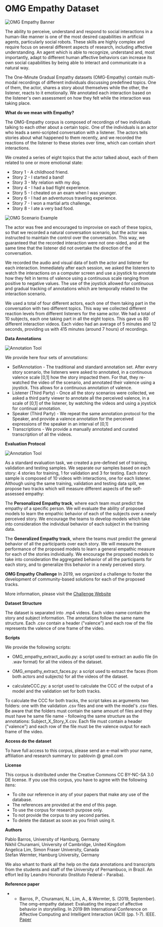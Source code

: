 # OMG Empathy Dataset

![OMG Empathy Banner](imgs/OmgEmpathy.png)

The ability to perceive, understand and respond to social interactions in a human-like manner is one of the most desired capabilities in artificial agents, particularly social robots. These skills are highly complex and require focus on several different aspects of research, including affective understanding. An agent which is able to recognize, understand and, most importantly, adapt to different human affective behaviors can increase its own social capabilities by being able to interact and communicate in a natural way.

The One-Minute Gradual Empathy datasets (OMG-Empathy) contain multi-modal recordings of different individuals discussing predefined topics. One of them, the actor, shares a story about themselves while the other, the listener, reacts to it emotionally. We annotated each interaction based on the listener's own assessment on how they felt while the interaction was taking place.

**What do we mean with Empathy?**

The OMG-Empathy corpus is composed of recordings of two individuals talking to each other about a certain topic. One of the individuals is an actor who leads a semi-scripted conversation with a listener. The actors tells stories about what happened to them recently, and we recorded the reactions of the listener to these stories over time, which can contain short interactions.

We created a series of eight topics that the actor talked about, each of them related to one or more emotional state:

- Story 1 - A childhood friend.
- Story 2 - I started a band!
- Story 3 - My relation with my dog.
- Story 4 - I had a bad flight experience.
- Story 5 - I cheated on an exam when I was younger.
- Story 6 - I had an adventurous traveling experience.
- Story 7 - I won a martial arts challenge.
- Story 8 - I ate a very bad food.

![OMG Scenario Example](imgs/scenario.png)

The actor was free and encouraged to improvise on each of these topics, so that we recorded a natural conversation scenario, but the actor was instructed to maintain the control over the conversation. This way, we guaranteed that the recorded interaction were not one-sided, and at the same time that the listener did not overtake the direction of the conversation.

We recorded the audio and visual data of both the actor and listener for each interaction. Immediately after each session, we asked the listeners to watch the interactions on a computer screen and use a joystick to annotate how they felt in terms of valence using a continuous scale ranging from positive to negative values. The use of the joystick allowed for continuous and gradual tracking of annotations which are temporally related to the interaction scenario.

We used a total of four different actors, each one of them taking part in the conversation with two different topics. This way we collected different reaction levels from different listeners for the same actor. We had a total of 10 subjects, each one taking part in all the eight topics. This gave us 80 different interaction videos. Each video had an average of 5 minutes and 12 seconds, providing us with 415 minutes (around 7 hours) of recordings.

**Data Annotations**
 
 ![Annotation Tool](imgs/Annotation.png)

 We provide here four sets of annotations:
 - SelfAnnotation - The traditional and standard annotation set. After every story scenario, the listeners were asked to annotated, in a continuous valence scale [0,1] how the story impacted them. For that, they re-watched the video of the scenario, and annotated their valence using a joystick. This allows for a continuous annotation of valence.
 - Listener (Third Party) - Once all the story scenarios were collected, we asked a third party viewer to annotate all the perceived valence, in a scale of [0,1] of the listener, by watching the videos and using a joystick for continual annotation.
 - Speaker (Third Party) - We repeat the same annotation protocol for the Speaker, and provide a valence annotation for the perceived expressions of the speaker in an interval of [0,1]
 - Transcriptions - We provide a manually annotated and curated transcription of all the videos.

**Evaluation Protocol**

![Annotation Tool](imgs/StoryAnnotation.png)

As a standard evaluation task, we created a pre-defined set of training, validation and testing samples. We separate our samples based on each story: 4 stories for training, 1 for validation and 3 for testing. Each story sample is composed of 10 videos with interactions, one for each listener. Although using the same training, validation and testing data split, we propose two tracks which will measure different aspects of the self-assessed empathy:

The **Personalized Empathy track**, where each team must predict the empathy of a specific person. We will evaluate the ability of proposed models to learn the empathic behavior of each of the subjects over a newly perceived story. We encourage the teams to develop models which take into consideration the individual behavior of each subject in the training data.

The **Generalized Empathy track**, where the teams must predict the general behavior of all the participants over each story. We will measure the performance of the proposed models to learn a general empathic measure for each of the stories individually. We encourage the proposed models to take into consideration the aggregated behavior of all the participants for each story, and to generalize this behavior in a newly perceived story.


**OMG Empathy Challenge**
 In 2019, we organized a challenge to foster the development of community-based solutions for each of the proposed tracks.
 
More information, please visit the [Challenge Website](https://github.com/knowledgetechnologyuhh/OMGEmpathyChallenge)


**Dataset Structure**

The dataset is separated into .mp4 videos. Each video name contain the story and subject information. The annotations follow the same name structure. Each .csv contain a header ("valence") and each row of the file represents the valence of one frame of the video.

**Scripts**

We provide the following scripts:

- OMG_empathy_extract_audio.py: a script used to extract an audio file (in .wav format) for all the videos of the dataset.

- OMG_empathy_extract_faces.py: a script used to extract the faces (from both actors and subjects) for all the videos of the dataset.

- calculateCCC.py: a script used to calculate the CCC of the output of a model and the validation set for both tracks.

To calculate the CCC for both tracks, the script takes as arguments two folders: one with the validation .csv files and one with the model's .csv files. Be aware that the folders must contain the same amount of files and they must have he same file name - following the same structure as the annotations: Subject_X_Story_X.csv. Each file must contain a header ("valence") and each row of the file must be the valence output for each frame of the video.


**Access do the dataset**

To have full access to this corpus, please send an e-mail with your name, affiliation and research summary to: pablovin @ gmail.com


**License**

This corpus is distributed under the Creative Commons CC BY-NC-SA 3.0 DE license. If you use this corpus, you have to agree with the following itens:

- To cite our reference in any of your papers that make any use of the database. 
- The references are provided at the end of this page.
- To use the corpus for research purpose only.
- To not provide the corpus to any second parties.
- To delete the dataset as soon as you finish using it.

**Authors**

Pablo Barros, University of Hamburg, Germany </br>
Nikhil Churamani, University of Cambridge, United Kingdom </br>
Angelica Lim, Simon Fraser University, Canada </br>
Stefan Wermter, Hamburg University, Germany </br>

We also whant to thank all the help on the data annotations and transcripts from the students and staff of the University of Pernambuco, in Brazil. An effort led by Leandro Honorato (Instituto Federal - Paraiba).

**Reference paper**

 - - Barros, P., Churamani, N., Lim, A., & Wermter, S. (2019, September). The omg-empathy dataset: Evaluating the impact of affective behavior in storytelling. In 2019 8th International Conference on Affective Computing and Intelligent Interaction (ACII) (pp. 1-7). IEEE. [Paper](https://arxiv.org/abs/1908.11706)
